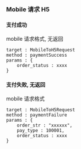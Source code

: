 ### Mobile 请求 H5

#### 支付成功

mobile 请求格式, 无返回

```
target : MobileToH5Request
method : paymentSuccess
params : {
    order_status : xxxx
}
```

#### 支付失败, 无返回

mobile 请求格式

```
target : MobileToH5Request
method : paymentFailure
params : {
    order_str : "xxxxxx",
    pay_type : 100001,
    order_status : xxxx
}
```

